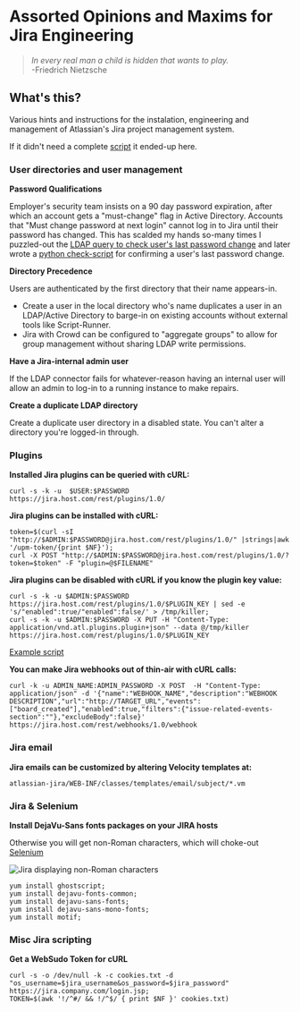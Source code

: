 # Assorted Opinions and Maxims for Jira Engineering

> *In every real man a child is hidden that wants to play.*  
> -Friedrich Nietzsche  

## What's this?
Various hints and instructions for the instalation, engineering and management of Atlassian's Jira project management system.  

If it didn't need a complete [script](https://github.com/lbonanomi/scripts/tree/master/jira) it ended-up here.


### User directories and user management

**Password Qualifications**

Employer's security team insists on a 90 day password expiration, after which an account gets a "must-change" flag in Active Directory. Accounts that "Must change password at next login" cannot log in to Jira until their password has changed. This has scalded my hands so-many times I puzzled-out the [LDAP query to check user's last password change](https://github.com/lbonanomi/notes/blob/master/active_directory/index.md) and later wrote a [python check-script](https://github.com/lbonanomi/scripts/blob/master/active_directory_last_password_reset.py) for confirming a user's last password change.


**Directory Precedence**

Users are authenticated by the first directory that their name appears-in. 

* Create a user in the local directory who's name duplicates a user in an LDAP/Active Directory to barge-in on existing accounts without external tools like Script-Runner.
* Jira with Crowd can be configured to "aggregate groups" to allow for group management without sharing LDAP write permissions.


**Have a Jira-internal admin user**

If the LDAP connector fails for whatever-reason having an internal user will allow an admin to log-in to a running instance to make repairs.


 **Create a duplicate LDAP directory**

Create a duplicate user directory in a disabled state. You can't alter a directory you're logged-in through.


### Plugins

**Installed Jira plugins can be queried with cURL:**

```curl -s -k -u  $USER:$PASSWORD   https://jira.host.com/rest/plugins/1.0/```


**Jira plugins can be installed with cURL:**

```
token=$(curl -sI "http://$ADMIN:$PASSWORD@jira.host.com/rest/plugins/1.0/" |strings|awk '/upm-token/{print $NF}');
curl -X POST "http://$ADMIN:$PASSWORD@jira.host.com/rest/plugins/1.0/?token=$token" -F "plugin=@$FILENAME"
```


**Jira plugins can be disabled with cURL if you know the plugin key value:**

```
curl -s -k -u $ADMIN:$PASSWORD https://jira.host.com/rest/plugins/1.0/$PLUGIN_KEY | sed -e 's/"enabled":true/"enabled":false/' > /tmp/killer;
curl -s -k -u $ADMIN:$PASSWORD -X PUT -H "Content-Type: application/vnd.atl.plugins.plugin+json" --data @/tmp/killer https://jira.host.com/rest/plugins/1.0/$PLUGIN_KEY
```

[Example script](https://github.com/lbonanomi/scripts/blob/master/jira/sniper.sh)


**You can make Jira webhooks out of thin-air with cURL calls:**

```
curl -k -u ADMIN_NAME:ADMIN_PASSWORD -X POST  -H "Content-Type: application/json" -d '{"name":"WEBHOOK_NAME","description":"WEBHOOK DESCRIPTION","url":"http://TARGET_URL","events":["board_created"],"enabled":true,"filters":{"issue-related-events-section":""},"excludeBody":false}' https://jira.host.com/rest/webhooks/1.0/webhook
```


### Jira email

**Jira emails can be customized by altering Velocity templates at:**  
```
atlassian-jira/WEB-INF/classes/templates/email/subject/*.vm
```


### Jira & Selenium

**Install DejaVu-Sans fonts packages on your JIRA hosts**

Otherwise you will get non-Roman characters, which will choke-out [Selenium](https://www.seleniumhq.org/)

![Jira displaying non-Roman characters](sources/images/Jira_Sanskrit.png)


```
yum install ghostscript;
yum install dejavu-fonts-common;
yum install dejavu-sans-fonts;
yum install dejavu-sans-mono-fonts;
yum install motif;
```

### Misc Jira scripting

**Get a WebSudo Token for cURL**

```
curl -s -o /dev/null -k -c cookies.txt -d "os_username=$jira_username&os_password=$jira_password" https://jira.company.com/login.jsp;
TOKEN=$(awk '!/^#/ && !/^$/ { print $NF }' cookies.txt)
```
